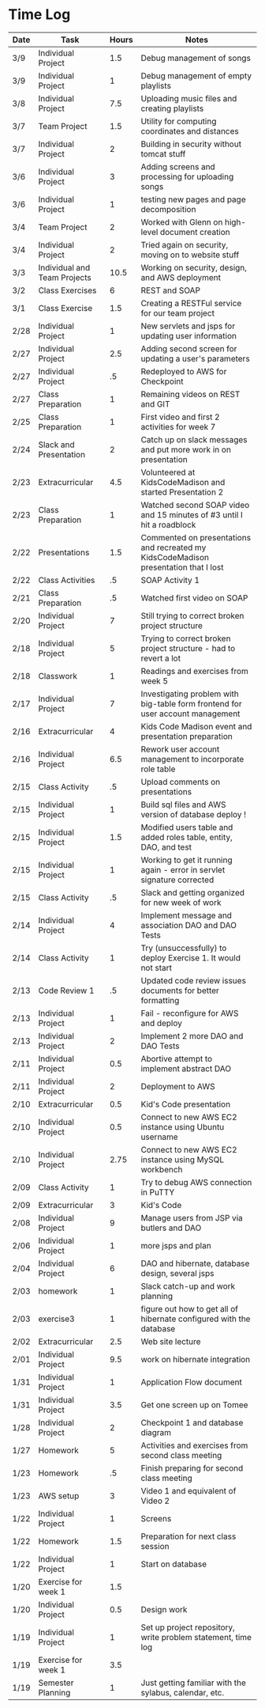 # Time Log

| Date | Task | Hours  | Notes|
|------|------|--------|------|
| 3/9  | Individual Project | 1.5 | Debug management of songs |
| 3/9  | Individual Project | 1 | Debug management of empty playlists |
| 3/8  | Individual Project | 7.5  | Uploading music files and creating playlists |
| 3/7  | Team Project       | 1.5 | Utility for computing coordinates and distances |
| 3/7  | Individual Project | 2 | Building in security without tomcat stuff |
| 3/6  | Individual Project | 3 | Adding screens and processing for uploading songs |
| 3/6  | Individual Project | 1 | testing new pages and page decomposition |
| 3/4  | Team Project | 2 | Worked with Glenn on high-level document creation |
| 3/4  | Individual Project | 2 | Tried again on security, moving on to website stuff |
| 3/3  | Individual and Team Projects | 10.5 | Working on security, design, and AWS deployment |
| 3/2  | Class Exercises | 6 | REST and SOAP |
| 3/1  | Class Exercise | 1.5 | Creating a RESTFul service for our team project |
| 2/28 | Individual Project | 1 | New servlets and jsps for updating user information |
| 2/27 | Individual Project | 2.5 | Adding second screen for updating a user's parameters |
| 2/27 | Individual Project | .5 | Redeployed to AWS for Checkpoint |
| 2/27 | Class Preparation | 1 | Remaining videos on REST and GIT |
| 2/25 | Class Preparation | 1 | First video and first 2 activities for week 7 |
| 2/24 | Slack and Presentation | 2 | Catch up on slack messages and put more work in on presentation |
| 2/23 | Extracurricular | 4.5 | Volunteered at KidsCodeMadison and started Presentation 2 |
| 2/23 | Class Preparation | 1 | Watched second SOAP video and 15 minutes of #3 until I hit a roadblock |
| 2/22 | Presentations | 1.5 | Commented on presentations and recreated my KidsCodeMadison presentation that I lost |
| 2/22 | Class Activities | .5 | SOAP Activity 1 |
| 2/21 | Class Preparation | .5 | Watched first video on SOAP |
| 2/20 | Individual Project | 7 | Still trying to correct broken project structure |
| 2/18 | Individual Project | 5 | Trying to correct broken project structure - had to revert a lot |
| 2/18 | Classwork | 1 | Readings and exercises from week 5 |
| 2/17 | Individual Project | 7 | Investigating problem with big-table form frontend for user account management |
| 2/16 | Extracurricular | 4 | Kids Code Madison event and presentation preparation |
| 2/16 | Individual Project | 6.5 | Rework user account management to incorporate role table |
| 2/15 | Class Activity | .5 | Upload comments on presentations |
| 2/15 | Individual Project | 1 | Build sql files and AWS version of database deploy !|
| 2/15 | Individual Project | 1.5 | Modified users table and added roles table, entity, DAO, and test |
| 2/15 | Individual Project | 1 | Working to get it running again - error in servlet signature corrected |
| 2/15 | Class Activity | .5 | Slack and getting organized for new week of work || 1/19| Semester Planning| 1 | Just getting familiar with the sylabus, calendar, etc. |
| 2/14 | Individual Project | 4 | Implement message and association DAO and DAO Tests |
| 2/14 | Class Activity | 1 | Try (unsuccessfully) to deploy Exercise 1. It would not start |
| 2/13 | Code Review 1 | .5 | Updated code review issues documents for better formatting |
| 2/13 | Individual Project | 1 |  Fail - reconfigure for AWS and deploy |
| 2/13 | Individual Project | 2 | Implement 2 more DAO and DAO Tests |
| 2/11 | Individual Project | 0.5 | Abortive attempt to implement abstract DAO |
| 2/11 | Individual Project | 2 | Deployment to AWS |
| 2/10 | Extracurricular | 0.5 | Kid's Code presentation |
| 2/10 | Individual Project | 0.5 | Connect to new AWS EC2 instance using Ubuntu username |
| 2/10 | Individual Project | 2.75 | Connect to new AWS EC2 instance using MySQL workbench |
| 2/09 | Class Activity | 1 | Try to debug AWS connection in PuTTY |
| 2/09 | Extracurricular | 3 | Kid's Code |
| 2/08 | Individual Project | 9 | Manage users from JSP via butlers and DAO |
| 2/06 | Individual Project | 1 | more jsps and plan |
| 2/04 | Individual Project | 6 | DAO and hibernate, database design, several jsps |
| 2/03 | homework | 1| Slack catch-up and work planning |
| 2/03 | exercise3 | 1 | figure out how to get all of hibernate configured with the database |
| 2/02 | Extracurricular | 2.5 | Web site lecture |
| 2/01 | Individual Project | 9.5 | work on hibernate integration |
| 1/31 | Individual Project | 1 | Application Flow document |
| 1/31 | Individual Project | 3.5 | Get one screen up on Tomee |
| 1/28 | Individual Project | 2 | Checkpoint 1 and database diagram |
| 1/27 | Homework | 5 | Activities and exercises from second class meeting |
| 1/23 | Homework | .5 | Finish preparing for second class meeting |
| 1/23 | AWS setup | 3 | Video 1 and equivalent of Video 2 |
| 1/22 | Individual Project | 1 | Screens |
| 1/22 | Homework | 1.5 | Preparation for next class session |
| 1/22 | Individual Project | 1 | Start on database |
| 1/20 | Exercise for week 1 | 1.5 | |
| 1/20 | Individual Project | 0.5 | Design work |
| 1/19| Individual Project | 1 | Set up project repository, write problem statement, time log |
| 1/19 | Exercise for week 1 | 3.5  |   | 
| 1/19| Semester Planning| 1 | Just getting familiar with the sylabus, calendar, etc. |
